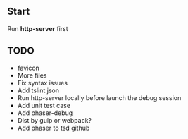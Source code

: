 ## Start

Run **http-server** first

## TODO 

- favicon
- More files 
- Fix syntax issues
- Add tslint.json
- Run http-server locally before launch the debug session
- Add unit test case
- Add phaser-debug
- Dist by gulp or webpack?
- Add phaser to tsd github

